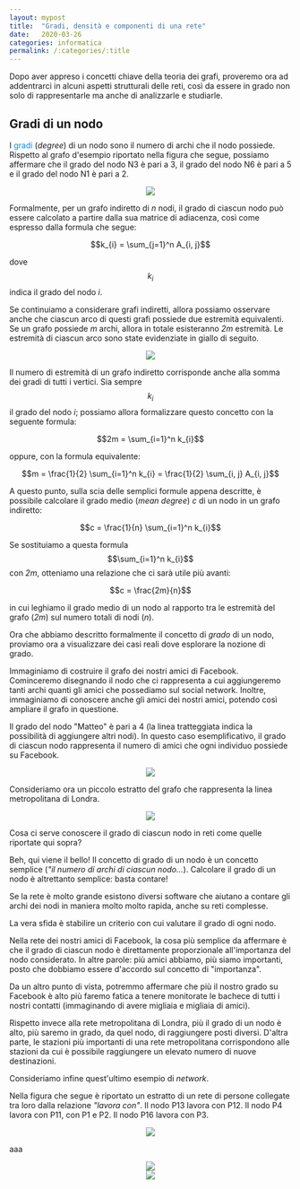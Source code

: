 ```yaml
---
layout: mypost
title:  "Gradi, densità e componenti di una rete"
date:   2020-03-26
categories: informatica
permalink: /:categories/:title
---
```


<p class="abstract">Dopo aver appreso i concetti chiave della teoria dei grafi, proveremo ora ad addentrarci in alcuni aspetti strutturali delle reti, così da essere in grado non solo di rappresentarle ma anche di analizzarle e studiarle.</p>

Gradi di un nodo
-----------------------

I <font color="#008cff">gradi</font> (_degree_) di un nodo sono il numero di archi che il nodo possiede. Rispetto al grafo d'esempio riportato nella figura che segue, possiamo affermare che il grado del nodo N3 è pari a 3, il grado del nodo N6 è pari a 5 e il grado del nodo N1 è pari a 2.

<div style="text-align: center"><img src="/media/images/degree1.svg" /></div>

Formalmente, per un grafo indiretto di _n_ nodi, il grado di ciascun nodo può essere calcolato a partire dalla sua matrice di adiacenza, così come espresso dalla formula che segue:

$$k_{i} = \sum_{j=1}^n A_{i, j}$$  

dove $$k_{i}$$ indica il grado del nodo _i_.

Se continuiamo a considerare grafi indiretti, allora possiamo osservare anche che ciascun arco di questi grafi possiede due estremità equivalenti. Se un grafo possiede _m_ archi, allora in totale esisteranno _2m_ estremità. Le estremità di ciascun arco sono state evidenziate in giallo di seguito.

<div style="text-align: center"><img src="/media/images/endsedges.svg" /></div>

Il numero di estremità di un grafo indiretto corrisponde anche alla somma dei gradi di tutti i vertici. Sia sempre $$k_{i}$$ il grado del nodo _i_; possiamo allora formalizzare questo concetto con la seguente formula:

$$2m = \sum_{i=1}^n k_{i}$$

oppure, con la formula equivalente:

$$m = \frac{1}{2} \sum_{i=1}^n k_{i} = \frac{1}{2} \sum_{i, j} A_{i, j}$$

A questo punto, sulla scia delle semplici formule appena descritte, è possibile calcolare il grado medio (_mean degree_) _c_ di un nodo in un grafo indiretto:

$$c = \frac{1}{n} \sum_{i=1}^n k_{i}$$

Se sostituiamo a questa formula $$\sum_{i=1}^n k_{i}$$ con _2m_, otteniamo una relazione che ci sarà utile più avanti:

$$c = \frac{2m}{n}$$

in cui leghiamo il grado medio di un nodo al rapporto tra le estremità del grafo (_2m_) sul numero totali di nodi (_n_).

Ora che abbiamo descritto formalmente il concetto di _grado_ di un nodo, proviamo ora a visualizzare dei casi reali dove esplorare la nozione di grado.

Immaginiamo di costruire il grafo dei nostri amici di Facebook. Cominceremo disegnando il nodo che ci rappresenta a cui aggiungeremo tanti archi quanti gli amici che possediamo sul social network. Inoltre, immaginiamo di conoscere anche gli amici dei nostri amici, potendo così ampliare il grafo in questione.

Il grado del nodo "Matteo" è pari a 4 (la linea tratteggiata indica la possibilità di aggiungere altri nodi). In questo caso esemplificativo, il grado di ciascun nodo rappresenta il numero di amici che ogni individuo possiede su Facebook.

 <div style="text-align: center"><img src="/media/images/socialgraph.svg" /></div>

Consideriamo ora un piccolo estratto del grafo che rappresenta la linea metropolitana di Londra.

<div style="text-align: center"><img src="/media/images/metrolondon.svg" /></div>

Cosa ci serve conoscere il grado di ciascun nodo in reti come quelle riportate qui sopra?

Beh, qui viene il bello! Il concetto di grado di un nodo è un concetto semplice (_"il numero di archi di ciascun nodo..._). Calcolare il grado di un nodo è altrettanto semplice: basta contare!

Se la rete è molto grande esistono diversi software che aiutano a contare gli archi dei nodi in maniera molto molto rapida, anche su reti complesse.

La vera sfida è stabilire un criterio con cui valutare il grado di ogni nodo.

Nella rete dei nostri amici di Facebook, la cosa più semplice da affermare è che il grado di ciascun nodo è direttamente proporzionale all'importanza del nodo considerato. In altre parole: più amici abbiamo, più siamo importanti, posto che dobbiamo essere d'accordo sul concetto di "importanza".

Da un altro punto di vista, potremmo affermare che più il nostro grado su Facebook è alto più faremo fatica a tenere monitorate le bachece di tutti i nostri contatti (immaginando di avere migliaia e migliaia di amici).

Rispetto invece alla rete metropolitana di Londra, più il grado di un nodo è alto, più saremo in grado, da quel nodo, di raggiungere posti diversi. D'altra parte, le stazioni più importanti di una rete metropolitana corrispondono alle stazioni da cui è possibile raggiungere un elevato numero di nuove destinazioni.

Consideriamo infine quest'ultimo esempio di _network_.

Nella figura che segue è riportato un estratto di un rete di persone collegate tra loro dalla relazione _"lavora con"_. Il nodo P13 lavora con P12. Il nodo P4 lavora con P11, con P1 e P2. Il nodo P16 lavora con P3.

<div style="text-align: center"><img src="/media/images/spread1.svg" /></div>

 aaa

<div style="text-align: center"><img src="/media/images/spread2.svg" /></div>

<div style="text-align: center"><img src="/media/images/spread3.svg" /></div>
